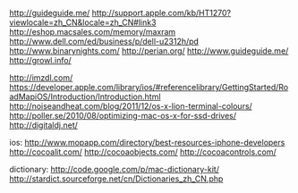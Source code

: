 http://guideguide.me/
http://support.apple.com/kb/HT1270?viewlocale=zh_CN&locale=zh_CN#link3
http://eshop.macsales.com/memory/maxram
http://www.dell.com/ed/business/p/dell-u2312h/pd
http://www.binarynights.com/
http://perian.org/
http://www.guideguide.me/
http://growl.info/

http://imzdl.com/
https://developer.apple.com/library/ios/#referencelibrary/GettingStarted/RoadMapiOS/Introduction/Introduction.html
http://noiseandheat.com/blog/2011/12/os-x-lion-terminal-colours/
http://poller.se/2010/08/optimizing-mac-os-x-for-ssd-drives/
http://digitaldj.net/

ios:
http://www.mopapp.com/directory/best-resources-iphone-developers
http://cocoalit.com/
http://cocoaobjects.com/
http://cocoacontrols.com/

dictionary:
http://code.google.com/p/mac-dictionary-kit/
http://stardict.sourceforge.net/cn/Dictionaries_zh_CN.php
